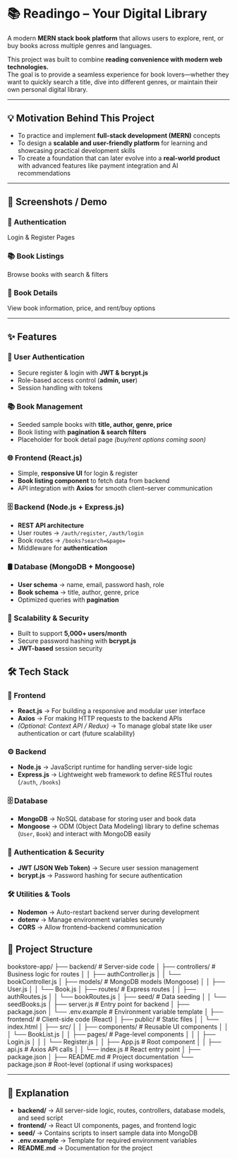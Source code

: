 # 📚 Readingo – Your Digital Library

A modern **MERN stack book platform** that allows users to explore, rent, or buy books across multiple genres and languages.  

This project was built to combine **reading convenience with modern web technologies.**  
The goal is to provide a seamless experience for book lovers—whether they want to quickly search a title, dive into different genres, or maintain their own personal digital library.  

---

## 💡 Motivation Behind This Project
- To practice and implement **full-stack development (MERN)** concepts  
- To design a **scalable and user-friendly platform** for learning and showcasing practical development skills  
- To create a foundation that can later evolve into a **real-world product** with advanced features like payment integration and AI recommendations  

---

## 📸 Screenshots / Demo

### 🔐 Authentication  
Login & Register Pages  

### 📚 Book Listings  
Browse books with search & filters  

### 📖 Book Details  
View book information, price, and rent/buy options  

---

## ✨ Features

### 🔐 User Authentication
- Secure register & login with **JWT & bcrypt.js**  
- Role-based access control (**admin, user**)  
- Session handling with tokens  

### 📚 Book Management
- Seeded sample books with **title, author, genre, price**  
- Book listing with **pagination & search filters**  
- Placeholder for book detail page *(buy/rent options coming soon)*  

### 🌐 Frontend (React.js)
- Simple, **responsive UI** for login & register  
- **Book listing component** to fetch data from backend  
- API integration with **Axios** for smooth client–server communication  

### 🗄️ Backend (Node.js + Express.js)
- **REST API architecture**  
- User routes → `/auth/register`, `/auth/login`  
- Book routes → `/books?search=&page=`  
- Middleware for **authentication**  

### 🛢️ Database (MongoDB + Mongoose)
- **User schema** → name, email, password hash, role  
- **Book schema** → title, author, genre, price  
- Optimized queries with **pagination**  

### 🚀 Scalability & Security
- Built to support **5,000+ users/month**  
- Secure password hashing with **bcrypt.js**  
- **JWT-based** session security  


## 🛠 Tech Stack

### 🎨 Frontend
- **React.js** → For building a responsive and modular user interface  
- **Axios** → For making HTTP requests to the backend APIs  
- *(Optional: Context API / Redux)* → To manage global state like user authentication or cart (future scalability)  

### ⚙️ Backend
- **Node.js** → JavaScript runtime for handling server-side logic  
- **Express.js** → Lightweight web framework to define RESTful routes (`/auth`, `/books`)  

### 🗄️ Database
- **MongoDB** → NoSQL database for storing user and book data  
- **Mongoose** → ODM (Object Data Modeling) library to define schemas (`User`, `Book`) and interact with MongoDB easily  

### 🔐 Authentication & Security
- **JWT (JSON Web Token)** → Secure user session management  
- **bcrypt.js** → Password hashing for secure authentication  

### 🛠 Utilities & Tools
- **Nodemon** → Auto-restart backend server during development  
- **dotenv** → Manage environment variables securely  
- **CORS** → Allow frontend–backend communication  



## 📂 Project Structure

bookstore-app/
├── backend/                  # Server-side code
│   ├── controllers/          # Business logic for routes
│   │   ├── authController.js
│   │   └── bookController.js
│   ├── models/               # MongoDB models (Mongoose)
│   │   ├── User.js
│   │   └── Book.js
│   ├── routes/               # Express routes
│   │   ├── authRoutes.js
│   │   └── bookRoutes.js
│   ├── seed/                 # Data seeding
│   │   └── seedBooks.js
│   ├── server.js             # Entry point for backend
│   ├── package.json
│   └── .env.example          # Environment variable template
│
├── frontend/                 # Client-side code (React)
│   ├── public/               # Static files
│   │   └── index.html
│   ├── src/
│   │   ├── components/       # Reusable UI components
│   │   │   └── BookList.js
│   │   ├── pages/            # Page-level components
│   │   │   ├── Login.js
│   │   │   └── Register.js
│   │   ├── App.js            # Root component
│   │   ├── api.js            # Axios API calls
│   │   └── index.js          # React entry point
│   ├── package.json
│
├── README.md                 # Project documentation
└── package.json              # Root-level (optional if using workspaces)



---

## 📌 Explanation

- **backend/** → All server-side logic, routes, controllers, database models, and seed script  
- **frontend/** → React UI components, pages, and frontend logic  
- **seed/** → Contains scripts to insert sample data into MongoDB  
- **.env.example** → Template for required environment variables  
- **README.md** → Documentation for the project 
